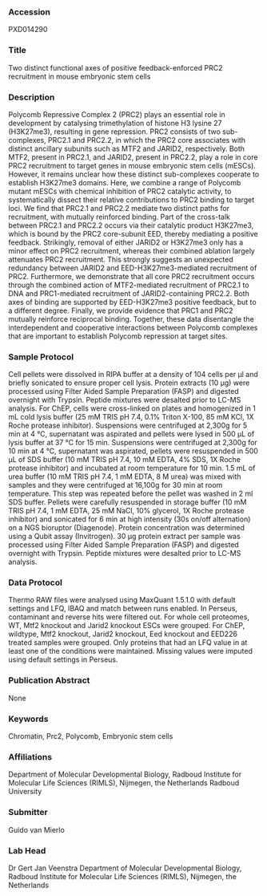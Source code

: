 ### Accession
PXD014290

### Title
Two distinct functional axes of positive feedback-enforced PRC2 recruitment in mouse embryonic stem cells

### Description
Polycomb Repressive Complex 2 (PRC2) plays an essential role in development by catalysing trimethylation of histone H3 lysine 27 (H3K27me3), resulting in gene repression. PRC2 consists of two sub-complexes, PRC2.1 and PRC2.2, in which the PRC2 core associates with distinct ancillary subunits such as MTF2 and JARID2, respectively. Both MTF2, present in PRC2.1, and JARID2, present in PRC2.2, play a role in core PRC2 recruitment to target genes in mouse embryonic stem cells (mESCs). However, it remains unclear how these distinct sub-complexes cooperate to establish H3K27me3 domains. Here, we combine a range of Polycomb mutant mESCs with chemical inhibition of PRC2 catalytic activity, to systematically dissect their relative contributions to PRC2 binding to target loci. We find that PRC2.1 and PRC2.2 mediate two distinct paths for recruitment, with mutually reinforced binding. Part of the cross-talk between PRC2.1 and PRC2.2 occurs via their catalytic product H3K27me3, which is bound by the PRC2 core-subunit EED, thereby mediating a positive feedback. Strikingly, removal of either JARID2 or H3K27me3 only has a minor effect on PRC2 recruitment, whereas their combined ablation largely attenuates PRC2 recruitment. This strongly suggests an unexpected redundancy between JARID2 and EED-H3K27me3-mediated recruitment of PRC2. Furthermore, we demonstrate that all core PRC2 recruitment occurs through the combined action of MTF2-mediated recruitment of PRC2.1 to DNA and PRC1-mediated recruitment of JARID2-containing PRC2.2. Both axes of binding are supported by EED-H3K27me3 positive feedback, but to a different degree. Finally, we provide evidence that PRC1 and PRC2 mutually reinforce reciprocal binding. Together, these data disentangle the interdependent and cooperative interactions between Polycomb complexes that are important to establish Polycomb repression at target sites.

### Sample Protocol
Cell pellets were dissolved in RIPA buffer at a density of 104 cells per µl and briefly sonicated to ensure proper cell lysis. Protein extracts (10 µg) were processed using Filter Aided Sample Preparation (FASP) and digested overnight with Trypsin. Peptide mixtures were desalted prior to LC-MS analysis. For ChEP, cells were cross-linked on plates and homogenized in 1 mL cold lysis buffer (25 mM TRIS pH 7.4, 0.1% Triton X-100, 85 mM KCl, 1X Roche protease inhibitor). Suspensions were centrifuged at 2,300g for 5 min at 4 °C, supernatant was aspirated and pellets were lysed in 500 µL of lysis buffer at 37 °C for 15 min. Suspensions were centrifuged at 2,300g for 10 min at 4 °C, supernatant was aspirated, pellets were resuspended in 500 µL of SDS buffer (10 mM TRIS pH 7.4, 10 mM EDTA, 4% SDS, 1X Roche protease inhibitor) and incubated at room temperature for 10 min. 1.5 mL of urea buffer (10 mM TRIS pH 7.4, 1 mM EDTA, 8 M urea) was mixed with samples and they were centrifuged at 16,100g for 30 min at room temperature. This step was repeated before the pellet was washed in 2 ml SDS buffer. Pellets were carefully resuspended in storage buffer (10 mM TRIS pH 7.4, 1 mM EDTA, 25 mM NaCl, 10% glycerol, 1X Roche protease inhibitor) and sonicated for 6 min at high intensity (30s on/off alternation) on a NGS bioruptor (Diagenode). Protein concentration was determined using a Qubit assay (Invitrogen). 30 µg protein extract per sample was processed using Filter Aided Sample Preparation (FASP) and digested overnight with Trypsin. Peptide mixtures were desalted prior to LC-MS analysis.

### Data Protocol
Thermo RAW files were analysed using MaxQuant 1.5.1.0 with default settings and LFQ, IBAQ and match between runs enabled. In Perseus, contaminant and reverse hits were filtered out. For whole cell proteomes, WT, Mtf2 knockout and Jarid2 knockout ESCs were grouped. For ChEP, wildtype, Mtf2 knockout, Jarid2 knockout, Eed knockout and EED226 treated samples were grouped. Only proteins that had an LFQ value in at least one of the conditions were maintained. Missing values were imputed using default settings in Perseus.

### Publication Abstract
None

### Keywords
Chromatin, Prc2, Polycomb, Embryonic stem cells

### Affiliations
Department of Molecular Developmental Biology, Radboud Institute for Molecular Life Sciences (RIMLS), Nijmegen, the Netherlands
Radboud University

### Submitter
Guido van Mierlo

### Lab Head
Dr Gert Jan Veenstra
Department of Molecular Developmental Biology, Radboud Institute for Molecular Life Sciences (RIMLS), Nijmegen, the Netherlands


